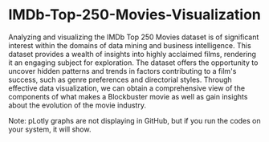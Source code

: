 # IMDb-Top-250-Movies-Visualization
Analyzing and visualizing the IMDb Top 250 Movies dataset is of significant interest within the domains of data mining and business intelligence. This dataset provides a wealth of insights into highly acclaimed films, rendering it an engaging subject for exploration. The dataset offers the opportunity to uncover hidden patterns and trends in factors contributing to a film's success, such as genre preferences and directorial styles. Through effective data visualization, we can obtain a comprehensive view of the components of what makes a Blockbuster movie as well as gain insights about the evolution of the movie industry.  

Note: pLotly graphs are not displaying in GitHub, but if you run the codes on your system, it will show.

